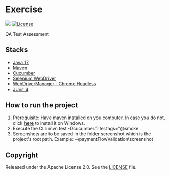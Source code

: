 # Exercise

![](https://img.shields.io/badge/build-success-brightgreen.svg)
[![License](http://img.shields.io/:license-apache-blue.svg)](http://www.apache.org/licenses/LICENSE-2.0.html)

QA Test Assessment

## Stacks

- [Java 17](http://www.oracle.com/technetwork/java/javase/downloads)
- [Maven](https://maven.apache.org)
- [Cucumber](https://cucumber.io/)
- [Selenium WebDriver](https://www.selenium.dev/)
- [WebDriverManager - Chrome Headless](https://bonigarcia.dev/webdrivermanager/)
- [JUnit 4](https://cucumber.io/docs/cucumber/api/?lang=java#junit)

## How to run the project

1. Prerequisite: Have maven installed on you computer. In case you do not, click **[here](https://mkyong.com/maven/how-to-install-maven-in-windows/)** to install it on Windows.
2. Execute the CLI: mvn test -Dcucumber.filter.tags="@smoke
3. Screenshots are to be saved in the folder screenshot which is the project's root path. Example: ~\paymentFlowValidation\screenshot

## Copyright

Released under the Apache License 2.0. See the [LICENSE](https://github.com/codecentric/springboot-sample-app/blob/master/LICENSE) file.
